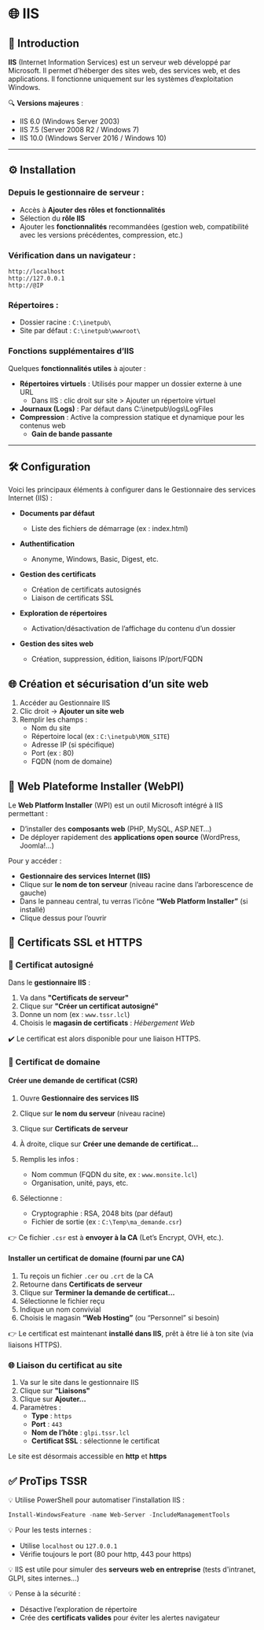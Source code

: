 
# 🌐 IIS

## 🚀 Introduction

**IIS** (Internet Information Services) est un serveur web développé par Microsoft. Il permet d’héberger des sites web, des services web, et des applications. Il fonctionne uniquement sur les systèmes d’exploitation Windows.

🔍 **Versions majeures** :
- IIS 6.0 (Windows Server 2003)
- IIS 7.5 (Server 2008 R2 / Windows 7)
- IIS 10.0 (Windows Server 2016 / Windows 10)

---
## ⚙️ Installation

### Depuis le gestionnaire de serveur :
- Accès à **Ajouter des rôles et fonctionnalités**
- Sélection du **rôle IIS**
- Ajouter les **fonctionnalités** recommandées (gestion web, compatibilité avec les versions précédentes, compression, etc.)

### Vérification dans un navigateur :
```http
http://localhost
http://127.0.0.1
http://@IP
```

### Répertoires :
- Dossier racine : `C:\inetpub\`
- Site par défaut : `C:\inetpub\wwwroot\`

### Fonctions supplémentaires d’IIS

Quelques **fonctionnalités utiles** à ajouter : 
- **Répertoires virtuels** : Utilisés pour mapper un dossier externe à une URL
	- Dans IIS : clic droit sur site > Ajouter un répertoire virtuel
- **Journaux (Logs)** : Par défaut dans C:\inetpub\logs\LogFiles
- **Compression** :  Active la compression statique et dynamique pour les contenus web
	- **Gain de bande passante**

---
## 🛠️ Configuration

Voici les principaux éléments à configurer dans le Gestionnaire des services Internet (IIS) :

- **Documents par défaut**
    - Liste des fichiers de démarrage (ex : index.html)
        
- **Authentification**
    - Anonyme, Windows, Basic, Digest, etc.
        
- **Gestion des certificats**
    - Création de certificats autosignés
    - Liaison de certificats SSL
        
- **Exploration de répertoires**
    - Activation/désactivation de l’affichage du contenu d’un dossier
        
- **Gestion des sites web**
    - Création, suppression, édition, liaisons IP/port/FQDN

## 🌐 Création et sécurisation d’un site web

1. Accéder au Gestionnaire IIS
2. Clic droit → **Ajouter un site web**
3. Remplir les champs :
    - Nom du site
    - Répertoire local (ex : `C:\inetpub\MON_SITE`)
    - Adresse IP (si spécifique)
    - Port (ex : 80)
    - FQDN (nom de domaine)

## 🧰 Web Plateforme Installer (WebPI)

Le **Web Platform Installer** (WPI) est un outil Microsoft intégré à IIS permettant :
- D’installer des **composants web** (PHP, MySQL, ASP.NET…)
- De déployer rapidement des **applications open source** (WordPress, Joomla!...)

Pour y accéder : 
- **Gestionnaire des services Internet (IIS)**
- Clique sur **le nom de ton serveur** (niveau racine dans l’arborescence de gauche)
- Dans le panneau central, tu verras l’icône **“Web Platform Installer”** (si installé)
- Clique dessus pour l’ouvrir


## 🔐 Certificats SSL et HTTPS

<!-- tabs:start --> 
### **🔧 Certificat autosigné**

Dans le **gestionnaire IIS** :
1. Va dans **"Certificats de serveur"**
2. Clique sur **"Créer un certificat autosigné"**
3. Donne un nom (ex : `www.tssr.lcl`)
4. Choisis le **magasin de certificats** : _Hébergement Web_

✔️ Le certificat est alors disponible pour une liaison HTTPS.

### **📌 Certificat de domaine**

#### Créer une **demande de certificat (CSR)**
1. Ouvre **Gestionnaire des services IIS**
2. Clique sur **le nom du serveur** (niveau racine)
3. Clique sur **Certificats de serveur**
4. À droite, clique sur **Créer une demande de certificat...**
5. Remplis les infos :
    - Nom commun (FQDN du site, ex : `www.monsite.lcl`)
    - Organisation, unité, pays, etc.
        
6. Sélectionne :
    - Cryptographie : RSA, 2048 bits (par défaut)
    - Fichier de sortie (ex : `C:\Temp\ma_demande.csr`)

👉 Ce fichier `.csr` est à **envoyer à la CA** (Let’s Encrypt, OVH, etc.).

#### Installer un **certificat de domaine** (fourni par une CA)

1. Tu reçois un fichier `.cer` ou `.crt` de la CA
2. Retourne dans **Certificats de serveur**
3. Clique sur **Terminer la demande de certificat...**
4. Sélectionne le fichier reçu
5. Indique un nom convivial
6. Choisis le magasin **“Web Hosting”** (ou “Personnel” si besoin)

👉 Le certificat est maintenant **installé dans IIS**, prêt à être lié à ton site (via liaisons HTTPS).

### **🌐 Liaison du certificat au site**

1. Va sur le site dans le gestionnaire IIS
2. Clique sur **"Liaisons"**
3. Clique sur **Ajouter...**
4. Paramètres :
    - **Type** : `https`
    - **Port** : `443`
    - **Nom de l’hôte** : `glpi.tssr.lcl`
    - **Certificat SSL** : sélectionne le certificat 

Le site est désormais accessible en **http** et **https**

<!-- tabs:end --> 

## ✅ ProTips TSSR

💡 Utilise PowerShell pour automatiser l’installation IIS :
```powershell
Install-WindowsFeature -name Web-Server -IncludeManagementTools
```

💡 Pour les tests internes :
- Utilise `localhost` ou `127.0.0.1`
- Vérifie toujours le port (80 pour http, 443 pour https)

💡 IIS est utile pour simuler des **serveurs web en entreprise** (tests d'intranet, GLPI, sites internes...)

💡 Pense à la sécurité :
- Désactive l’exploration de répertoire
- Crée des **certificats valides** pour éviter les alertes navigateur
